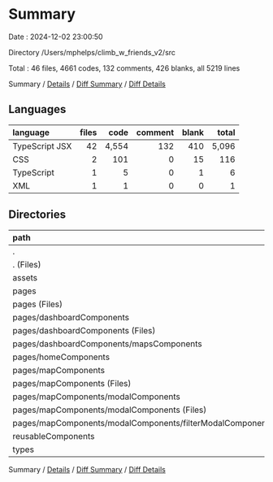 # Summary

Date : 2024-12-02 23:00:50

Directory /Users/mphelps/climb_w_friends_v2/src

Total : 46 files, 4661 codes, 132 comments, 426 blanks, all 5219 lines

Summary / [Details](details.md) / [Diff Summary](diff.md) / [Diff Details](diff-details.md)

## Languages

| language       | files |  code | comment | blank | total |
| :------------- | ----: | ----: | ------: | ----: | ----: |
| TypeScript JSX |    42 | 4,554 |     132 |   410 | 5,096 |
| CSS            |     2 |   101 |       0 |    15 |   116 |
| TypeScript     |     1 |     5 |       0 |     1 |     6 |
| XML            |     1 |     1 |       0 |     0 |     1 |

## Directories

| path                                                          | files |  code | comment | blank | total |
| :------------------------------------------------------------ | ----: | ----: | ------: | ----: | ----: |
| .                                                             |    46 | 4,661 |     132 |   426 | 5,219 |
| . (Files)                                                     |     5 |   188 |      35 |    33 |   256 |
| assets                                                        |     1 |     1 |       0 |     0 |     1 |
| pages                                                         |    26 | 3,406 |      90 |   292 | 3,788 |
| pages (Files)                                                 |     4 |   285 |      15 |    55 |   355 |
| pages/dashboardComponents                                     |     5 |   818 |       1 |    36 |   855 |
| pages/dashboardComponents (Files)                             |     3 |   520 |       0 |    16 |   536 |
| pages/dashboardComponents/mapsComponents                      |     2 |   298 |       1 |    20 |   319 |
| pages/homeComponents                                          |     1 |    38 |       0 |     3 |    41 |
| pages/mapComponents                                           |    16 | 2,265 |      74 |   198 | 2,537 |
| pages/mapComponents (Files)                                   |     8 | 1,211 |      53 |    80 | 1,344 |
| pages/mapComponents/modalComponents                           |     8 | 1,054 |      21 |   118 | 1,193 |
| pages/mapComponents/modalComponents (Files)                   |     7 |   987 |      21 |   112 | 1,120 |
| pages/mapComponents/modalComponents/filterModalComponents.tsx |     1 |    67 |       0 |     6 |    73 |
| reusableComponents                                            |    12 |   994 |       7 |    89 | 1,090 |
| types                                                         |     2 |    72 |       0 |    12 |    84 |

Summary / [Details](details.md) / [Diff Summary](diff.md) / [Diff Details](diff-details.md)
